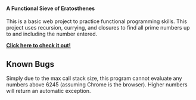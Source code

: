 #### A Functional Sieve of Eratosthenes

This is a basic web project to practice functional programming skills.
This project uses recursion, currying, and closures to find all prime numbers up to and including the number entered.

**[Click here to check it out!](https://gearjosh.github.io/functionalSieve/)**

## Known Bugs

Simply due to the max call stack size, this program cannot evaluate any numbers above 6245 (assuming Chrome is the browser). Higher numbers will return an automatic exception.